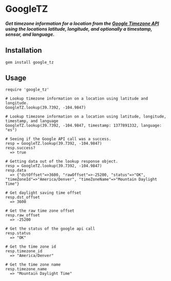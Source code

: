 # GoogleTZ
##### Get timezone information for a location from the [Google Timezone API](https://developers.google.com/maps/documentation/timezone/) using the locations latitude, longitude, and optionally a timestamp, sensor, and language.

## Installation
	
	gem install google_tz

## Usage	
	require 'google_tz'

	# Lookup timezone information on a location using latitude and longitude.
	GoogleTZ.lookup(39.7392, -104.9847)

	# Lookup timezone information on a location using latitude, longitude, timestamp, and language
	GoogleTZ.lookup(39.7392, -104.9847, timestamp: 1377891332, language: "es")
 
 	# Seeing if the Google API call was a success.
 	resp = GoogleTZ.lookup(39.7392, -104.9847)
 	resp.success?
 	  => true

 	# Getting data out of the lookup response object.
 	resp = GoogleTZ.lookup(39.7392, -104.9847)
 	resp.data
 	  => {"dstOffset"=>3600, "rawOffset"=>-25200, "status"=>"OK", "timeZoneId"=>"America/Denver", "timeZoneName"=>"Mountain Daylight Time"}

 	# Get daylight saving time offset 
 	resp.dst_offset
 	  => 3600 

 	# Get the raw time zone offset
	resp.raw_offset
	  => -25200 
	
	# Get the status of the google api call
	resp.status
	  => "OK" 
	
	# Get the time zone id
	resp.timezone_id
	  => "America/Denver" 
	
	# Get the time zone name
	resp.timezone_name 
	  => "Mountain Daylight Time" 
